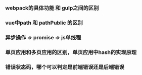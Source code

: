 ### webpack的具体功能 和 gulp之间的区别

### vue中path 和 pathPublic 的区别

### 异步操作 => promise => js单线程

### 单页应用和多页应用的区别，单页应用中hash的实现原理

### 错误状态码，哪个可以判定是前端错误还是后端错误






